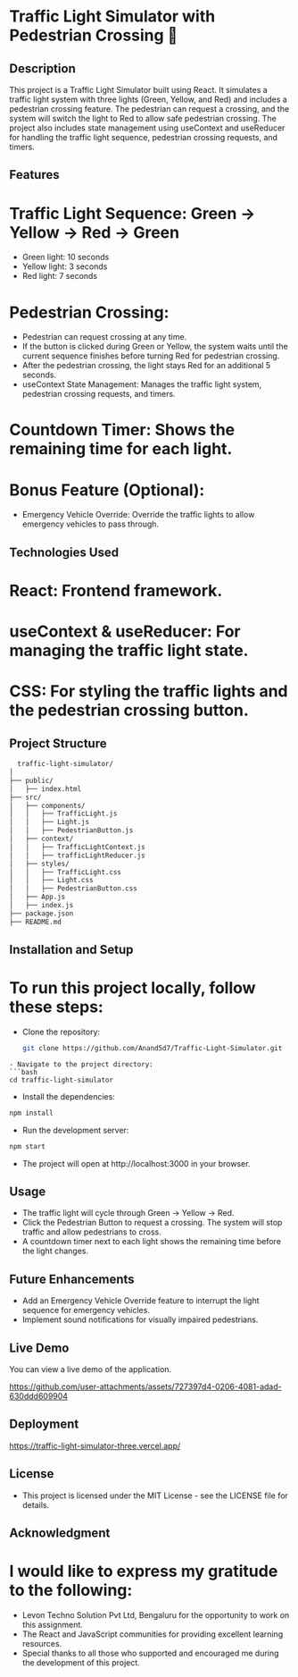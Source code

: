 # Traffic Light Simulator with Pedestrian Crossing 🚦
## Description
This project is a Traffic Light Simulator built using React. It simulates a traffic light system with three lights (Green, Yellow, and Red) and includes a pedestrian crossing feature. The pedestrian can request a crossing, and the system will switch the light to Red to allow safe pedestrian crossing. The project also includes state management using useContext and useReducer for handling the traffic light sequence, pedestrian crossing requests, and timers.

## Features
# Traffic Light Sequence: Green -> Yellow -> Red -> Green
 - Green light: 10 seconds
 - Yellow light: 3 seconds
 - Red light: 7 seconds
# Pedestrian Crossing:
 - Pedestrian can request crossing at any time.
 - If the button is clicked during Green or Yellow, the system waits until the current sequence finishes before turning Red for pedestrian crossing.
 - After the pedestrian crossing, the light stays Red for an additional 5 seconds.
- useContext State Management: Manages the traffic light system, pedestrian crossing requests, and timers.
# Countdown Timer: Shows the remaining time for each light.
# Bonus Feature (Optional):
 - Emergency Vehicle Override: Override the traffic lights to allow emergency vehicles to pass through.
## Technologies Used
# React: Frontend framework.
# useContext & useReducer: For managing the traffic light state.
# CSS: For styling the traffic lights and the pedestrian crossing button.
## Project Structure
```bash
  traffic-light-simulator/
│
├── public/
│   ├── index.html
├── src/
│   ├── components/
│   │   ├── TrafficLight.js
│   │   ├── Light.js
│   │   ├── PedestrianButton.js
│   ├── context/
│   │   ├── TrafficLightContext.js
│   │   ├── trafficLightReducer.js
│   ├── styles/
│   │   ├── TrafficLight.css
│   │   ├── Light.css
│   │   ├── PedestrianButton.css
│   ├── App.js
│   ├── index.js
├── package.json
├── README.md
```
## Installation and Setup
# To run this project locally, follow these steps:
 - Clone the repository:
   ```bash
   git clone https://github.com/Anand5d7/Traffic-Light-Simulator.git
  ```
  - Navigate to the project directory:
  ```bash
  cd traffic-light-simulator
  ```
  - Install the dependencies:
  ```bash
  npm install
  ```
  - Run the development server:
  ```bash
  npm start
  ```
   - The project will open at http://localhost:3000 in your browser.
## Usage
  - The traffic light will cycle through Green -> Yellow -> Red.
  - Click the Pedestrian Button to request a crossing. The system will stop traffic and allow pedestrians to cross.
  - A countdown timer next to each light shows the remaining time before the light changes.
## Future Enhancements
  - Add an Emergency Vehicle Override feature to interrupt the light sequence for emergency vehicles.
  - Implement sound notifications for visually impaired pedestrians.
## Live Demo
You can view a live demo of the application.


https://github.com/user-attachments/assets/727397d4-0206-4081-adad-630ddd609904



## Deployment
https://traffic-light-simulator-three.vercel.app/
## License
  - This project is licensed under the MIT License - see the LICENSE file for details.
## Acknowledgment
# I would like to express my gratitude to the following:
  - Levon Techno Solution Pvt Ltd, Bengaluru for the opportunity to work on this assignment.
  - The React and JavaScript communities for providing excellent learning resources.
  - Special thanks to all those who supported and encouraged me during the development of this project.
